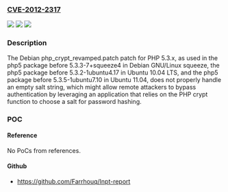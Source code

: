 ### [CVE-2012-2317](https://cve.mitre.org/cgi-bin/cvename.cgi?name=CVE-2012-2317)
![](https://img.shields.io/static/v1?label=Product&message=n%2Fa&color=blue)
![](https://img.shields.io/static/v1?label=Version&message=n%2Fa&color=blue)
![](https://img.shields.io/static/v1?label=Vulnerability&message=n%2Fa&color=brighgreen)

### Description

The Debian php_crypt_revamped.patch patch for PHP 5.3.x, as used in the php5 package before 5.3.3-7+squeeze4 in Debian GNU/Linux squeeze, the php5 package before 5.3.2-1ubuntu4.17 in Ubuntu 10.04 LTS, and the php5 package before 5.3.5-1ubuntu7.10 in Ubuntu 11.04, does not properly handle an empty salt string, which might allow remote attackers to bypass authentication by leveraging an application that relies on the PHP crypt function to choose a salt for password hashing.

### POC

#### Reference
No PoCs from references.

#### Github
- https://github.com/Farrhouq/Inpt-report

